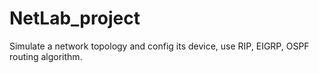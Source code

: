# NetLab_project
Simulate a network topology and config its device, use RIP, EIGRP, OSPF routing algorithm.
